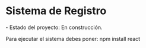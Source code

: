 <h1> Sistema de Registro </h1> 
- Estado del proyecto: En construcción.

Para ejecutar el sistema debes poner:
npm install react
